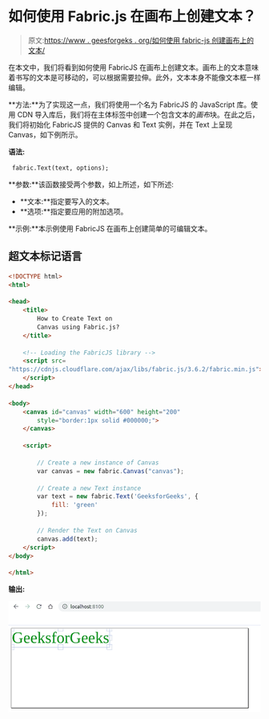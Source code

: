 # 如何使用 Fabric.js 在画布上创建文本？

> 原文:[https://www . geesforgeks . org/如何使用 fabric-js 创建画布上的文本/](https://www.geeksforgeeks.org/how-to-create-text-on-canvas-using-fabric-js/)

在本文中，我们将看到如何使用 FabricJS 在画布上创建文本。画布上的文本意味着书写的文本是可移动的，可以根据需要拉伸。此外，文本本身不能像文本框一样编辑。

**方法:**为了实现这一点，我们将使用一个名为 FabricJS 的 JavaScript 库。使用 CDN 导入库后，我们将在主体标签中创建一个包含文本的*画布*块。在此之后，我们将初始化 FabricJS 提供的 Canvas 和 Text 实例，并在 Text 上呈现 Canvas，如下例所示。

**语法:**

```html
 fabric.Text(text, options); 
```

**参数:**该函数接受两个参数，如上所述，如下所述:

*   **文本:**指定要写入的文本。
*   **选项:**指定要应用的附加选项。

**示例:**本示例使用 FabricJS 在画布上创建简单的可编辑文本。

## 超文本标记语言

```html
<!DOCTYPE html>
<html>

<head>
    <title>
        How to Create Text on
        Canvas using Fabric.js?
    </title>

    <!-- Loading the FabricJS library -->
    <script src=
"https://cdnjs.cloudflare.com/ajax/libs/fabric.js/3.6.2/fabric.min.js">
    </script>
</head>

<body>
    <canvas id="canvas" width="600" height="200"
        style="border:1px solid #000000;">
    </canvas>

    <script>

        // Create a new instance of Canvas
        var canvas = new fabric.Canvas("canvas");

        // Create a new Text instance
        var text = new fabric.Text('GeeksforGeeks', {
            fill: 'green'
        });

        // Render the Text on Canvas
        canvas.add(text);
    </script>
</body>

</html>
```

**输出:**

![](img/baedc9d382729ae9d5fe7d1e01477952.png)
